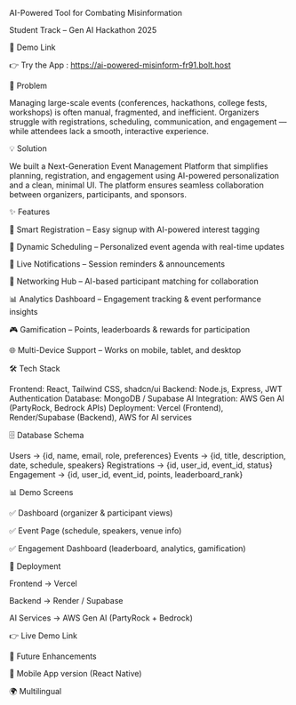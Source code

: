 
 AI-Powered Tool for Combating Misinformation

Student Track – Gen AI Hackathon 2025 

🔗 Demo Link

👉 Try the App  :   https://ai-powered-misinform-fr91.bolt.host

📌 Problem

Managing large-scale events (conferences, hackathons, college fests, workshops) is often manual, fragmented, and inefficient. Organizers struggle with registrations, scheduling, communication, and engagement — while attendees lack a smooth, interactive experience.

💡 Solution

We built a Next-Generation Event Management Platform that simplifies planning, registration, and engagement using AI-powered personalization and a clean, minimal UI. The platform ensures seamless collaboration between organizers, participants, and sponsors.

✨ Features

📝 Smart Registration – Easy signup with AI-powered interest tagging

📅 Dynamic Scheduling – Personalized event agenda with real-time updates

🔔 Live Notifications – Session reminders & announcements

🤝 Networking Hub – AI-based participant matching for collaboration

📊 Analytics Dashboard – Engagement tracking & event performance insights

🎮 Gamification – Points, leaderboards & rewards for participation

🌐 Multi-Device Support – Works on mobile, tablet, and desktop

🛠️ Tech Stack

Frontend: React, Tailwind CSS, shadcn/ui
Backend: Node.js, Express, JWT Authentication
Database: MongoDB / Supabase
AI Integration: AWS Gen AI (PartyRock, Bedrock APIs)
Deployment: Vercel (Frontend), Render/Supabase (Backend), AWS for AI services

🗄️ Database Schema

Users → {id, name, email, role, preferences}
Events → {id, title, description, date, schedule, speakers}
Registrations → {id, user_id, event_id, status}
Engagement → {id, user_id, event_id, points, leaderboard_rank}

📊 Demo Screens

✅ Dashboard (organizer & participant views)

✅ Event Page (schedule, speakers, venue info)

✅ Engagement Dashboard (leaderboard, analytics, gamification)

🚀 Deployment

Frontend → Vercel

Backend → Render / Supabase

AI Services → AWS Gen AI (PartyRock + Bedrock)

👉 Live Demo Link

🔮 Future Enhancements

📲 Mobile App version (React Native)

🌍 Multilingual
